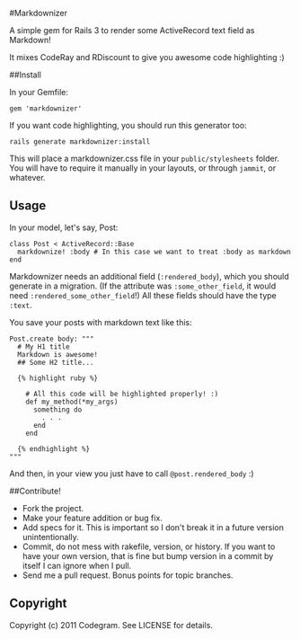 #Markdownizer

A simple gem for Rails 3 to render some ActiveRecord text field as Markdown!

It mixes CodeRay and RDiscount to give you awesome code highlighting :)

##Install

In your Gemfile:

    gem 'markdownizer'

If you want code highlighting, you should run this generator too:

    rails generate markdownizer:install

This will place a markdownizer.css file in your `public/stylesheets` folder.
You will have to require it manually in your layouts, or through `jammit`, or
whatever.

## Usage

In your model, let's say, Post:

    class Post < ActiveRecord::Base
      markdownize! :body # In this case we want to treat :body as markdown
    end

Markdownizer needs an additional field (`:rendered_body`), which you should
generate in a migration. (If the attribute was `:some_other_field`, it would need
`:rendered_some_other_field`!) All these fields should have the type `:text`.

You save your posts with markdown text like this:

    Post.create body: """
      # My H1 title
      Markdown is awesome!
      ## Some H2 title...

      {% highlight ruby %}

        # All this code will be highlighted properly! :)
        def my_method(*my_args)
          something do
            . . .
          end
        end

      {% endhighlight %}
    """

And then, in your view you just have to call `@post.rendered_body` :)

##Contribute!

* Fork the project.
* Make your feature addition or bug fix.
* Add specs for it. This is important so I don't break it in a future
  version unintentionally.
* Commit, do not mess with rakefile, version, or history.
  If you want to have your own version, that is fine but bump version
  in a commit by itself I can ignore when I pull.
* Send me a pull request. Bonus points for topic branches.

## Copyright

Copyright (c) 2011 Codegram. See LICENSE for details.
